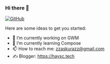 ### Hi there 👋

[![GitHub](https://img.shields.io/badge/dynamic/json?logo=github&label=GitHub&labelColor=495867&color=495867&query=%24.data.totalSubs&url=https%3A%2F%2Fapi.spencerwoo.com%2Fsubstats%2F%3Fsource%3Dgithub%26queryKey%3Dhayschan&style=flat-square)](https://github.com/hayschan)

Here are some ideas to get you started:

- 🔭 I’m currently working on GWM
- 🌱 I’m currently learning Compose
- 📫 How to reach me: zzaskurazz@gmail.com
- ✍️ Blogger: https://haysc.tech

